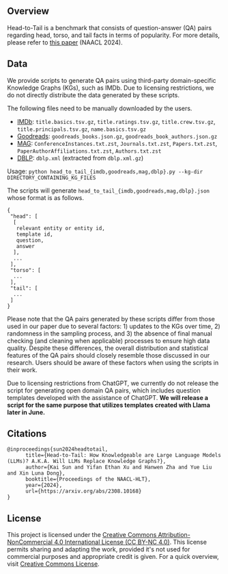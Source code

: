 ## Overview

Head-to-Tail is a benchmark that consists of question-answer (QA) pairs regarding head, torso, and tail facts in terms of popularity. For more details, please refer to [this paper](https://arxiv.org/abs/2308.10168) (NAACL 2024).

## Data

We provide scripts to generate QA pairs using third-party domain-specific Knowledge Graphs (KGs), such as IMDb. Due to licensing restrictions, we do not directly distribute the data generated by these scripts.

The following files need to be manually downloaded by the users.

* [IMDb](https://developer.imdb.com/non-commercial-datasets/): `title.basics.tsv.gz`, `title.ratings.tsv.gz`, `title.crew.tsv.gz`, `title.principals.tsv.gz`, `name.basics.tsv.gz`
* [Goodreads](https://mengtingwan.github.io/data/goodreads.html#datasets): `goodreads_books.json.gz`, `goodreads_book_authors.json.gz`
* [MAG](https://zenodo.org/record/6511057): `ConferenceInstances.txt.zst`, `Journals.txt.zst`, `Papers.txt.zst`, `PaperAuthorAffiliations.txt.zst`, `Authors.txt.zst`
* [DBLP](https://dblp.uni-trier.de/xml/): `dblp.xml` (extracted from `dblp.xml.gz`)

Usage: `python head_to_tail_{imdb,goodreads,mag,dblp}.py --kg-dir DIRECTORY_CONTAINING_KG_FILES`

The scripts will generate `head_to_tail_{imdb,goodreads,mag,dblp}.json` whose format is as follows.

```
{
 "head": [
  [
   relevant entity or entity id,
   template id,
   question,
   answer
  ],
  ...
 ],
 "torso": [
  ...
 ],
 "tail": [
  ...
 ]
}
```

Please note that the QA pairs generated by these scripts differ from those used in our paper due to several factors: 1) updates to the KGs over time, 2) randomness in the sampling process, and 3) the absence of final manual checking (and cleaning when applicable) processes to ensure high data quality. Despite these differences, the overall distribution and statistical features of the QA pairs should closely resemble those discussed in our research. Users should be aware of these factors when using the scripts in their work.

Due to licensing restrictions from ChatGPT, we currently do not release the script for generating open domain QA pairs, which includes question templates developed with the assistance of ChatGPT. **We will release a script for the same purpose that utilizes templates created with Llama later in June.**

## Citations

```
@inproceedings{sun2024headtotail,
      title={Head-to-Tail: How Knowledgeable are Large Language Models (LLMs)? A.K.A. Will LLMs Replace Knowledge Graphs?},
      author={Kai Sun and Yifan Ethan Xu and Hanwen Zha and Yue Liu and Xin Luna Dong},
      booktitle={Proceedings of the NAACL-HLT},
      year={2024},
      url={https://arxiv.org/abs/2308.10168}
}
```

## License

This project is licensed under the [Creative Commons Attribution-NonCommercial 4.0 International License (CC BY-NC 4.0)](LICENSE). This license permits sharing and adapting the work, provided it's not used for commercial purposes and appropriate credit is given. For a quick overview, visit [Creative Commons License](https://creativecommons.org/licenses/by-nc/4.0/).
